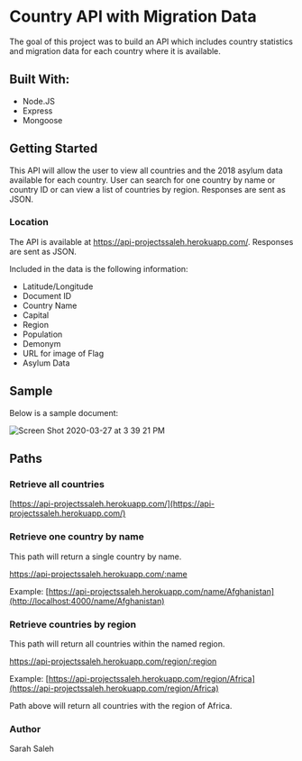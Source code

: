 # Country API with Migration Data

The goal of this project was to build an API which includes country statistics and migration data for each country where it is available.  



## Built With:

 - Node.JS
 - Express 
 - Mongoose 



## Getting Started
This API will allow the user to view all countries and the 2018 asylum data available for each country.  User can search for one country by name or country ID or can view a list of countries by region.  Responses are sent as JSON.


### Location
The API is available at https://api-projectssaleh.herokuapp.com/.   Responses are sent as JSON.

Included in the data is the following information:
 - Latitude/Longitude
 - Document ID
 - Country Name
 - Capital
 - Region
 - Population
 - Demonym
 - URL for image of Flag
 - Asylum Data



## Sample 

Below is a sample document:


![Screen Shot 2020-03-27 at 3 39 21 PM](https://user-images.githubusercontent.com/59429924/77794094-a912fb00-7041-11ea-93a7-80725a14f7ac.png)



## Paths


### Retrieve all countries

[https://api-projectssaleh.herokuapp.com/](https://api-projectssaleh.herokuapp.com/)



### Retrieve one country by name

This path will return a single country by name.

https://api-projectssaleh.herokuapp.com/:name


Example:
[https://api-projectssaleh.herokuapp.com/name/Afghanistan](http://localhost:4000/name/Afghanistan)






### Retrieve countries by region

This path will return all countries within the named region.

https://api-projectssaleh.herokuapp.com/region/:region

Example:
[https://api-projectssaleh.herokuapp.com/region/Africa](https://api-projectssaleh.herokuapp.com/region/Africa)

Path above will return all countries with the region of Africa.

### Author
Sarah Saleh





